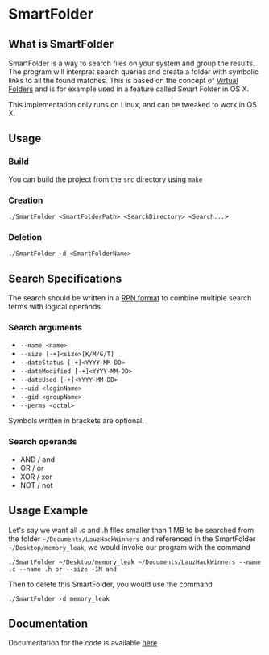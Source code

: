 # SmartFolder

## What is SmartFolder
SmartFolder is a way to search files on your system and group the results. The program will interpret search queries and create a folder with symbolic links to all the found matches. This is based on the concept of [Virtual Folders](https://en.wikipedia.org/wiki/Virtual_folder) and is for example used in a feature called Smart Folder in OS X.

This implementation only runs on Linux, and can be tweaked to work in OS X.

## Usage
### Build
You can build the project from the `src` directory using `make`
### Creation
`./SmartFolder <SmartFolderPath> <SearchDirectory> <Search...>`
### Deletion
`./SmartFolder -d <SmartFolderName>`

## Search Specifications

The search should be written in a [RPN format](https://en.wikipedia.org/wiki/Reverse_Polish_notation) to combine multiple search terms with logical operands.

### Search arguments
- `--name <name>`
- `--size [-+]<size>[K/M/G/T]`
- `--dateStatus [-+]<YYYY-MM-DD>`
- `--dateModified [-+]<YYYY-MM-DD>`
- `--dateUsed [-+]<YYYY-MM-DD>`
- `--uid <loginName>`
- `--gid <groupName>`
- `--perms <octal>`

Symbols written in brackets are optional.

### Search operands
- AND / and
- OR / or
- XOR / xor
- NOT / not

## Usage Example
Let's say we want all .c and .h files smaller than 1 MB to be searched from the folder `~/Documents/LauzHackWinners` and referenced in the SmartFolder `~/Desktop/memory_leak`, we would invoke our program with the command

`./SmartFolder ~/Desktop/memory_leak ~/Documents/LauzHackWinners --name .c --name .h or --size -1M and`

Then to delete this SmartFolder, you would use the command

`./SmartFolder -d memory_leak`

## Documentation
Documentation for the code is available [here](https://maximelovino.github.io/SmartFolder/)
